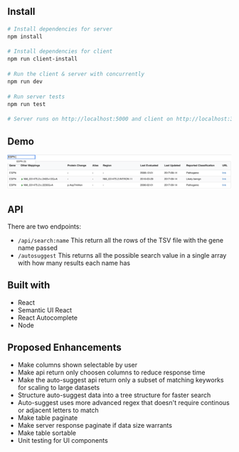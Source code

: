 ## Install

``` bash
# Install dependencies for server
npm install

# Install dependencies for client
npm run client-install

# Run the client & server with concurrently
npm run dev

# Run server tests
npm run test

# Server runs on http://localhost:5000 and client on http://localhost:3000
```
 
## Demo

![Demo](./demo.png)

## API
There are two endpoints:
* `/api/search:name` This return all the rows of the TSV file with the gene name passed
* `/autosuggest` This returns all the possible search value in a single array with how many results each name has 
            
## Built with
* React 
* Semantic UI React
* React Autocomplete
* Node

## Proposed Enhancements 

* Make columns shown selectable by user
* Make api return only choosen columns to reduce response time
* Make the auto-suggest api return only a subset of matching keyworks for scaling to large datasets
* Structure auto-suggest data into a tree structure for faster search
* Auto-suggest uses more advanced regex that doesn't require continous or adjacent letters to match
* Make table paginate 
* Make server response paginate if data size warrants
* Make table sortable
* Unit testing for UI components